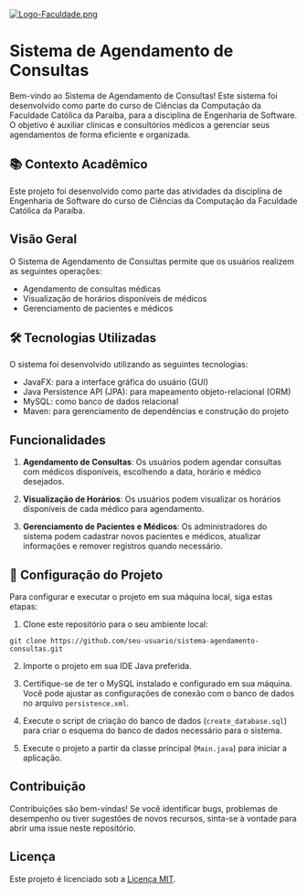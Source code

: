 [![Logo-Faculdade.png](https://i.postimg.cc/VkHqxJR7/Logo-Faculdade.png)](https://postimg.cc/nXB97cN7)
# Sistema de Agendamento de Consultas

Bem-vindo ao Sistema de Agendamento de Consultas! Este sistema foi desenvolvido como parte do curso de Ciências da Computação da Faculdade Católica da Paraíba, para a disciplina de Engenharia de Software. O objetivo é auxiliar clínicas e consultórios médicos a gerenciar seus agendamentos de forma eficiente e organizada.

## 📚 Contexto Acadêmico

Este projeto foi desenvolvido como parte das atividades da disciplina de Engenharia de Software do curso de Ciências da Computação da Faculdade Católica da Paraíba.

## Visão Geral

O Sistema de Agendamento de Consultas permite que os usuários realizem as seguintes operações:

- Agendamento de consultas médicas
- Visualização de horários disponíveis de médicos
- Gerenciamento de pacientes e médicos

## 🛠️ Tecnologias Utilizadas

O sistema foi desenvolvido utilizando as seguintes tecnologias:

- JavaFX: para a interface gráfica do usuário (GUI)
- Java Persistence API (JPA): para mapeamento objeto-relacional (ORM)
- MySQL: como banco de dados relacional
- Maven: para gerenciamento de dependências e construção do projeto

## Funcionalidades

1. **Agendamento de Consultas**: Os usuários podem agendar consultas com médicos disponíveis, escolhendo a data, horário e médico desejados.

2. **Visualização de Horários**: Os usuários podem visualizar os horários disponíveis de cada médico para agendamento.

3. **Gerenciamento de Pacientes e Médicos**: Os administradores do sistema podem cadastrar novos pacientes e médicos, atualizar informações e remover registros quando necessário.

## 🚀 Configuração do Projeto

Para configurar e executar o projeto em sua máquina local, siga estas etapas:

1. Clone este repositório para o seu ambiente local:

```
git clone https://github.com/seu-usuario/sistema-agendamento-consultas.git
```

2. Importe o projeto em sua IDE Java preferida.

3. Certifique-se de ter o MySQL instalado e configurado em sua máquina. Você pode ajustar as configurações de conexão com o banco de dados no arquivo `persistence.xml`.

4. Execute o script de criação do banco de dados (`create_database.sql`) para criar o esquema do banco de dados necessário para o sistema.

5. Execute o projeto a partir da classe principal (`Main.java`) para iniciar a aplicação.

## Contribuição

Contribuições são bem-vindas! Se você identificar bugs, problemas de desempenho ou tiver sugestões de novos recursos, sinta-se à vontade para abrir uma issue neste repositório.

## Licença

Este projeto é licenciado sob a [Licença MIT](LICENSE).
